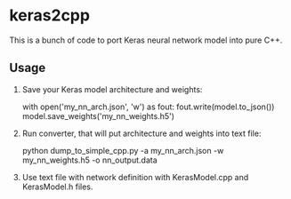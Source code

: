 # keras2cpp
This is a bunch of code to port Keras neural network model into pure C++.

## Usage
1. Save your Keras model architecture and weights:

    with open('my_nn_arch.json', 'w') as fout:
        fout.write(model.to_json())
    model.save_weights('my_nn_weights.h5')

2. Run converter, that will put architecture and weights into text file:

    python dump_to_simple_cpp.py -a my_nn_arch.json -w my_nn_weights.h5 -o nn_output.data

3. Use text file with network definition with KerasModel.cpp and KerasModel.h files. 


